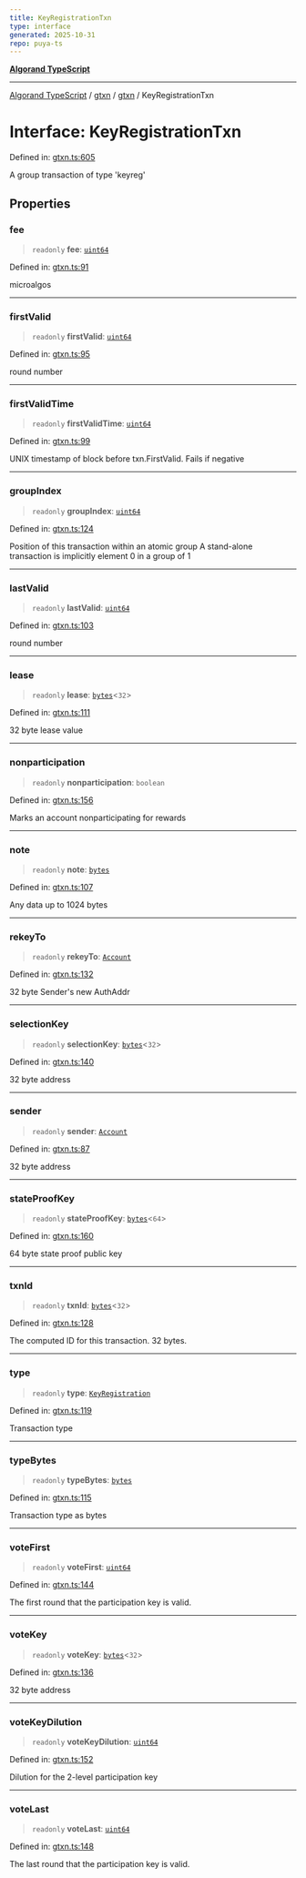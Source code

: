 ```yaml
---
title: KeyRegistrationTxn
type: interface
generated: 2025-10-31
repo: puya-ts
---
```

[**Algorand TypeScript**](../../../../README.md)

***

[Algorand TypeScript](../../../../modules.md) / [gtxn](../../../README.md) / [gtxn](../README.md) / KeyRegistrationTxn

# Interface: KeyRegistrationTxn

Defined in: [gtxn.ts:605](https://github.com/algorandfoundation/puya-ts/blob/main/packages/algo-ts/src/gtxn.ts#L605)

A group transaction of type 'keyreg'

## Properties

### fee

> `readonly` **fee**: [`uint64`](../../../../index/type-aliases/uint64.md)

Defined in: [gtxn.ts:91](https://github.com/algorandfoundation/puya-ts/blob/main/packages/algo-ts/src/gtxn.ts#L91)

microalgos

***

### firstValid

> `readonly` **firstValid**: [`uint64`](../../../../index/type-aliases/uint64.md)

Defined in: [gtxn.ts:95](https://github.com/algorandfoundation/puya-ts/blob/main/packages/algo-ts/src/gtxn.ts#L95)

round number

***

### firstValidTime

> `readonly` **firstValidTime**: [`uint64`](../../../../index/type-aliases/uint64.md)

Defined in: [gtxn.ts:99](https://github.com/algorandfoundation/puya-ts/blob/main/packages/algo-ts/src/gtxn.ts#L99)

UNIX timestamp of block before txn.FirstValid. Fails if negative

***

### groupIndex

> `readonly` **groupIndex**: [`uint64`](../../../../index/type-aliases/uint64.md)

Defined in: [gtxn.ts:124](https://github.com/algorandfoundation/puya-ts/blob/main/packages/algo-ts/src/gtxn.ts#L124)

Position of this transaction within an atomic group
A stand-alone transaction is implicitly element 0 in a group of 1

***

### lastValid

> `readonly` **lastValid**: [`uint64`](../../../../index/type-aliases/uint64.md)

Defined in: [gtxn.ts:103](https://github.com/algorandfoundation/puya-ts/blob/main/packages/algo-ts/src/gtxn.ts#L103)

round number

***

### lease

> `readonly` **lease**: [`bytes`](../../../../index/type-aliases/bytes.md)\<`32`\>

Defined in: [gtxn.ts:111](https://github.com/algorandfoundation/puya-ts/blob/main/packages/algo-ts/src/gtxn.ts#L111)

32 byte lease value

***

### nonparticipation

> `readonly` **nonparticipation**: `boolean`

Defined in: [gtxn.ts:156](https://github.com/algorandfoundation/puya-ts/blob/main/packages/algo-ts/src/gtxn.ts#L156)

Marks an account nonparticipating for rewards

***

### note

> `readonly` **note**: [`bytes`](../../../../index/type-aliases/bytes.md)

Defined in: [gtxn.ts:107](https://github.com/algorandfoundation/puya-ts/blob/main/packages/algo-ts/src/gtxn.ts#L107)

Any data up to 1024 bytes

***

### rekeyTo

> `readonly` **rekeyTo**: [`Account`](../../../../index/type-aliases/Account.md)

Defined in: [gtxn.ts:132](https://github.com/algorandfoundation/puya-ts/blob/main/packages/algo-ts/src/gtxn.ts#L132)

32 byte Sender's new AuthAddr

***

### selectionKey

> `readonly` **selectionKey**: [`bytes`](../../../../index/type-aliases/bytes.md)\<`32`\>

Defined in: [gtxn.ts:140](https://github.com/algorandfoundation/puya-ts/blob/main/packages/algo-ts/src/gtxn.ts#L140)

32 byte address

***

### sender

> `readonly` **sender**: [`Account`](../../../../index/type-aliases/Account.md)

Defined in: [gtxn.ts:87](https://github.com/algorandfoundation/puya-ts/blob/main/packages/algo-ts/src/gtxn.ts#L87)

32 byte address

***

### stateProofKey

> `readonly` **stateProofKey**: [`bytes`](../../../../index/type-aliases/bytes.md)\<`64`\>

Defined in: [gtxn.ts:160](https://github.com/algorandfoundation/puya-ts/blob/main/packages/algo-ts/src/gtxn.ts#L160)

64 byte state proof public key

***

### txnId

> `readonly` **txnId**: [`bytes`](../../../../index/type-aliases/bytes.md)\<`32`\>

Defined in: [gtxn.ts:128](https://github.com/algorandfoundation/puya-ts/blob/main/packages/algo-ts/src/gtxn.ts#L128)

The computed ID for this transaction. 32 bytes.

***

### type

> `readonly` **type**: [`KeyRegistration`](../../../../index/enumerations/TransactionType.md#keyregistration)

Defined in: [gtxn.ts:119](https://github.com/algorandfoundation/puya-ts/blob/main/packages/algo-ts/src/gtxn.ts#L119)

Transaction type

***

### typeBytes

> `readonly` **typeBytes**: [`bytes`](../../../../index/type-aliases/bytes.md)

Defined in: [gtxn.ts:115](https://github.com/algorandfoundation/puya-ts/blob/main/packages/algo-ts/src/gtxn.ts#L115)

Transaction type as bytes

***

### voteFirst

> `readonly` **voteFirst**: [`uint64`](../../../../index/type-aliases/uint64.md)

Defined in: [gtxn.ts:144](https://github.com/algorandfoundation/puya-ts/blob/main/packages/algo-ts/src/gtxn.ts#L144)

The first round that the participation key is valid.

***

### voteKey

> `readonly` **voteKey**: [`bytes`](../../../../index/type-aliases/bytes.md)\<`32`\>

Defined in: [gtxn.ts:136](https://github.com/algorandfoundation/puya-ts/blob/main/packages/algo-ts/src/gtxn.ts#L136)

32 byte address

***

### voteKeyDilution

> `readonly` **voteKeyDilution**: [`uint64`](../../../../index/type-aliases/uint64.md)

Defined in: [gtxn.ts:152](https://github.com/algorandfoundation/puya-ts/blob/main/packages/algo-ts/src/gtxn.ts#L152)

Dilution for the 2-level participation key

***

### voteLast

> `readonly` **voteLast**: [`uint64`](../../../../index/type-aliases/uint64.md)

Defined in: [gtxn.ts:148](https://github.com/algorandfoundation/puya-ts/blob/main/packages/algo-ts/src/gtxn.ts#L148)

The last round that the participation key is valid.
